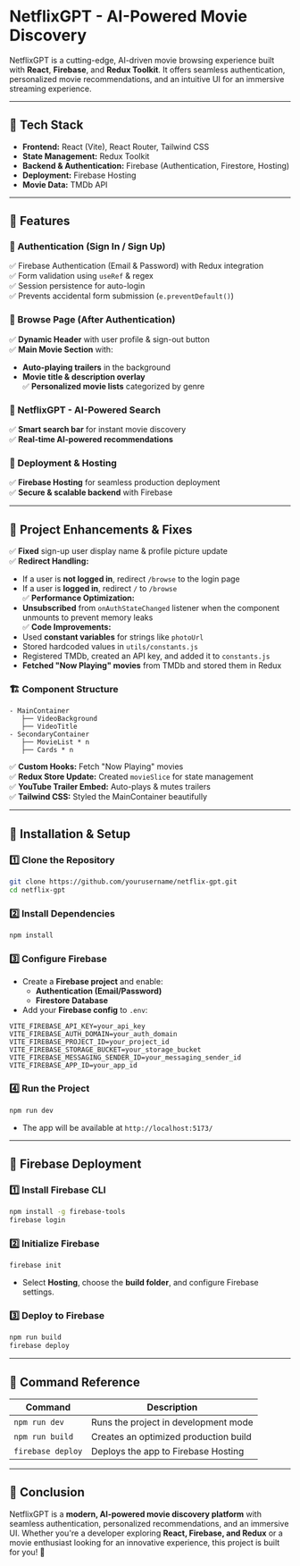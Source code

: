 # NetflixGPT - AI-Powered Movie Discovery

NetflixGPT is a cutting-edge, AI-driven movie browsing experience built with **React**, **Firebase**, and **Redux Toolkit**. It offers seamless authentication, personalized movie recommendations, and an intuitive UI for an immersive streaming experience.

---

## 🚀 Tech Stack
- **Frontend:** React (Vite), React Router, Tailwind CSS  
- **State Management:** Redux Toolkit  
- **Backend & Authentication:** Firebase (Authentication, Firestore, Hosting)  
- **Deployment:** Firebase Hosting  
- **Movie Data:** TMDb API  

---

## 📌 Features
### 🔹 Authentication (Sign In / Sign Up)
✅ Firebase Authentication (Email & Password) with Redux integration  
✅ Form validation using `useRef` & regex  
✅ Session persistence for auto-login  
✅ Prevents accidental form submission (`e.preventDefault()`)  

### 🔹 Browse Page (After Authentication)
✅ **Dynamic Header** with user profile & sign-out button  
✅ **Main Movie Section** with:  
   - **Auto-playing trailers** in the background  
   - **Movie title & description overlay**  
✅ **Personalized movie lists** categorized by genre  

### 🔹 NetflixGPT - AI-Powered Search
✅ **Smart search bar** for instant movie discovery  
✅ **Real-time AI-powered recommendations**  

### 🔹 Deployment & Hosting
✅ **Firebase Hosting** for seamless production deployment  
✅ **Secure & scalable backend** with Firebase  

---

## 🔧 Project Enhancements & Fixes
✅ **Fixed** sign-up user display name & profile picture update  
✅ **Redirect Handling:**  
   - If a user is **not logged in**, redirect `/browse` to the login page  
   - If a user is **logged in**, redirect `/` to `/browse`  
✅ **Performance Optimization:**  
   - **Unsubscribed** from `onAuthStateChanged` listener when the component unmounts to prevent memory leaks  
✅ **Code Improvements:**  
   - Used **constant variables** for strings like `photoUrl`  
   - Stored hardcoded values in `utils/constants.js`  
   - Registered TMDb, created an API key, and added it to `constants.js`  
   - **Fetched "Now Playing" movies** from TMDb and stored them in Redux  

### 🏗 **Component Structure**
```
- MainContainer
   ├── VideoBackground
   ├── VideoTitle
- SecondaryContainer
   ├── MovieList * n
   ├── Cards * n
```
✅ **Custom Hooks:** Fetch "Now Playing" movies  
✅ **Redux Store Update:** Created `movieSlice` for state management  
✅ **YouTube Trailer Embed:** Auto-plays & mutes trailers  
✅ **Tailwind CSS:** Styled the MainContainer beautifully  

---

## 📌 Installation & Setup
### 1️⃣ Clone the Repository
```sh
git clone https://github.com/yourusername/netflix-gpt.git
cd netflix-gpt
```

### 2️⃣ Install Dependencies
```sh
npm install
```

### 3️⃣ Configure Firebase
- Create a **Firebase project** and enable:
  - **Authentication (Email/Password)**
  - **Firestore Database**
- Add your **Firebase config** to `.env`:
```env
VITE_FIREBASE_API_KEY=your_api_key
VITE_FIREBASE_AUTH_DOMAIN=your_auth_domain
VITE_FIREBASE_PROJECT_ID=your_project_id
VITE_FIREBASE_STORAGE_BUCKET=your_storage_bucket
VITE_FIREBASE_MESSAGING_SENDER_ID=your_messaging_sender_id
VITE_FIREBASE_APP_ID=your_app_id
```

### 4️⃣ Run the Project
```sh
npm run dev
```
- The app will be available at `http://localhost:5173/`  

---

## 📌 Firebase Deployment
### 1️⃣ Install Firebase CLI
```sh
npm install -g firebase-tools
firebase login
```

### 2️⃣ Initialize Firebase
```sh
firebase init
```
- Select **Hosting**, choose the **build folder**, and configure Firebase settings.  

### 3️⃣ Deploy to Firebase
```sh
npm run build
firebase deploy
```

---

## 📌 Command Reference
| Command | Description |
|---------|------------|
| `npm run dev` | Runs the project in development mode |
| `npm run build` | Creates an optimized production build |
| `firebase deploy` | Deploys the app to Firebase Hosting |

---

## 🎯 Conclusion
NetflixGPT is a **modern, AI-powered movie discovery platform** with seamless authentication, personalized recommendations, and an immersive UI. Whether you're a developer exploring **React, Firebase, and Redux** or a movie enthusiast looking for an innovative experience, this project is built for you! 🚀  


